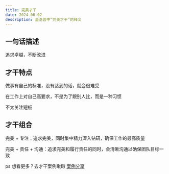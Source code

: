 ```yaml
---
title: 完美才干
date: 2024-06-02
description: 盖洛普中“完美才干”的释义
---
```


## 一句话描述

追求卓越，不断改进

## 才干特点

做事有自己的标准，没有达到的话，就会很难受

在工作上对自己高要求，不是为了跟别人比，而是一种习惯

不太关注短板

## 才干组合

完美 + 专注：追求完美，同时集中精力深入钻研，确保工作的最高质量

完美 + 责任 + 沟通：追求完美和履行责任的同时，会清晰沟通以确保团队目标一致

ps 想看更多？去才干案例瞅瞅 [案例分享](https://gallupblog.com/case)